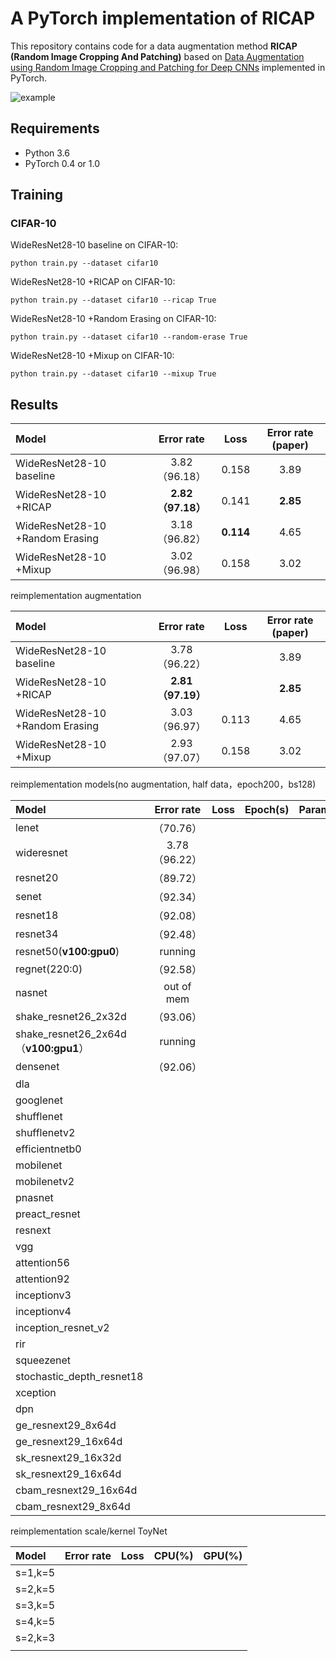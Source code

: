 # A PyTorch implementation of RICAP
This repository contains code for a data augmentation method **RICAP (Random Image Cropping And Patching)** based on [Data Augmentation using Random Image Cropping and Patching for Deep CNNs](https://arxiv.org/abs/1811.09030) implemented in PyTorch.

![example](example.png)

## Requirements
- Python 3.6
- PyTorch 0.4 or 1.0

## Training
### CIFAR-10
WideResNet28-10 baseline on CIFAR-10:
```
python train.py --dataset cifar10
```
WideResNet28-10 +RICAP on CIFAR-10:
```
python train.py --dataset cifar10 --ricap True
```
WideResNet28-10 +Random Erasing on CIFAR-10:
```
python train.py --dataset cifar10 --random-erase True
```
WideResNet28-10 +Mixup on CIFAR-10:
```
python train.py --dataset cifar10 --mixup True
```

## Results
| Model                           |    Error rate     |   Loss    | Error rate (paper) |
| :------------------------------ | :---------------: | :-------: | :----------------: |
| WideResNet28-10 baseline        |   3.82（96.18）   |   0.158   |        3.89        |
| WideResNet28-10 +RICAP          | **2.82（97.18）** |   0.141   |      **2.85**      |
| WideResNet28-10 +Random Erasing |   3.18（96.82）   | **0.114** |        4.65        |
| WideResNet28-10 +Mixup          |   3.02（96.98）   |   0.158   |        3.02        |



reimplementation augmentation 

| Model                           |    Error rate     | Loss  | Error rate (paper) |
| :------------------------------ | :---------------: | :---: | :----------------: |
| WideResNet28-10 baseline        |   3.78（96.22）   |       |        3.89        |
| WideResNet28-10 +RICAP          | **2.81（97.19）** |       |      **2.85**      |
| WideResNet28-10 +Random Erasing |   3.03（96.97）   | 0.113 |        4.65        |
| WideResNet28-10 +Mixup          |   2.93（97.07）   | 0.158 |        3.02        |





reimplementation models(no augmentation, half data，epoch200，bs128)

| Model                                 |  Error rate   | Loss | Epoch(s) | Params |
| :------------------------------------ | :-----------: | :--: | :------: | ------ |
| lenet                                 |   （70.76）   |      |          |        |
| wideresnet                            | 3.78（96.22） |      |          |        |
| resnet20                              |   （89.72）   |      |          |        |
| senet                                 |   （92.34）   |      |          |        |
| resnet18                              |   （92.08）   |      |          |        |
| resnet34                              |   （92.48）   |      |          |        |
| resnet50(**v100:gpu0**)               |    running    |      |          |        |
| regnet(220:0)                         |   （92.58）   |      |          |        |
| nasnet                                |  out of mem   |      |          |        |
| shake_resnet26_2x32d                  |   （93.06）   |      |          |        |
| shake_resnet26_2x64d（**v100:gpu1**） |    running    |      |          |        |
| densenet                              |   （92.06）   |      |          |        |
| dla                                   |               |      |          |        |
| googlenet                             |               |      |          |        |
| shufflenet                            |               |      |          |        |
| shufflenetv2                          |               |      |          |        |
| efficientnetb0                        |               |      |          |        |
| mobilenet                             |               |      |          |        |
| mobilenetv2                           |               |      |          |        |
| pnasnet                               |               |      |          |        |
| preact_resnet                         |               |      |          |        |
| resnext                               |               |      |          |        |
| vgg                                   |               |      |          |        |
| attention56                           |               |      |          |        |
| attention92                           |               |      |          |        |
| inceptionv3                           |               |      |          |        |
| inceptionv4                           |               |      |          |        |
| inception_resnet_v2                   |               |      |          |        |
| rir                                   |               |      |          |        |
| squeezenet                            |               |      |          |        |
| stochastic_depth_resnet18             |               |      |          |        |
| xception                              |               |      |          |        |
| dpn                                   |               |      |          |        |
| ge_resnext29_8x64d                    |               |      |          |        |
| ge_resnext29_16x64d                   |               |      |          |        |
| sk_resnext29_16x32d                   |               |      |          |        |
| sk_resnext29_16x64d                   |               |      |          |        |
| cbam_resnext29_16x64d                 |               |      |          |        |
| cbam_resnext29_8x64d                  |               |      |          |        |





reimplementation scale/kernel ToyNet

| Model   | Error rate | Loss | CPU(%) | GPU(%) |
| :------ | :--------: | :--: | :----: | ------ |
| s=1,k=5 |            |      |        |        |
| s=2,k=5 |            |      |        |        |
| s=3,k=5 |            |      |        |        |
| s=4,k=5 |            |      |        |        |
| s=2,k=3 |            |      |        |        |
|         |            |      |        |        |

